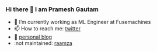 ### Hi there 👋 I am Pramesh Gautam
- 🔭 I’m currently working as ML Engineer at Fusemachines
- 📫 How to reach me: [twitter](https://twitter.com/prameshgtm)
- :pencil: [personal blog](https://pmgautam.com)
- :not maintained: [raamza](https://raamza.com)
<!--
**prameshgautam/prameshgautam** is a ✨ _special_ ✨ repository because its `README.md` (this file) appears on your GitHub profile.

Here are some ideas to get you started:

- 🔭 I’m currently working on ...
- 🌱 I’m currently learning ...
- 👯 I’m looking to collaborate on ...
- 🤔 I’m looking for help with ...
- 💬 Ask me about ...
- 📫 How to reach me: ...
- 😄 Pronouns: ...
- ⚡ Fun fact: ...
-->
